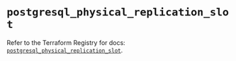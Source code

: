 # `postgresql_physical_replication_slot`

Refer to the Terraform Registry for docs: [`postgresql_physical_replication_slot`](https://registry.terraform.io/providers/cyrilgdn/postgresql/1.24.0/docs/resources/physical_replication_slot).
